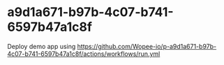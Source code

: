 # a9d1a671-b97b-4c07-b741-6597b47a1c8f
Deploy demo app using https://github.com/Wopee-io/p-a9d1a671-b97b-4c07-b741-6597b47a1c8f/actions/workflows/run.yml
